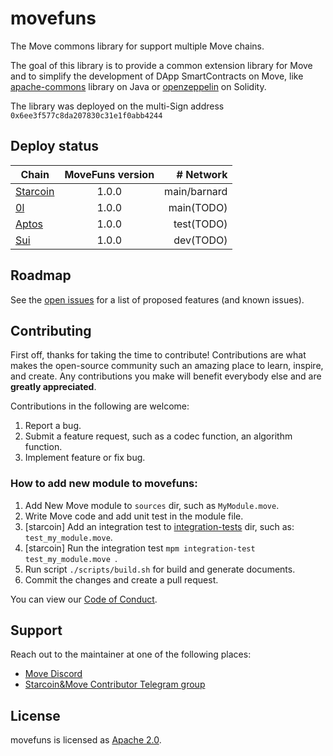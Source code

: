 # movefuns

The Move commons library for support multiple Move chains.

The goal of this library is to provide a common extension library for Move and to simplify the development of DApp SmartContracts on Move, like [apache-commons](https://commons.apache.org/) library on Java or [openzeppelin](https://github.com/OpenZeppelin/openzeppelin-contracts) on Solidity.

The library was deployed on the multi-Sign  address   ``` 0x6ee3f577c8da207830c31e1f0abb4244 ```  


## Deploy status

| Chain                   | MoveFuns version |    # Network |
| ----------------------- | :--------------: | -----------: |
| [Starcoin](./starcoin/) |      1.0.0       | main/barnard |
| [0l](./0l/)             |      1.0.0       |   main(TODO) |
| [Aptos](./aptos/)       |      1.0.0       |   test(TODO) |
| [Sui](./sui/)           |      1.0.0       |    dev(TODO) |

## Roadmap

See the [open issues](https://github.com/movefuns/movefuns/issues) for a list of proposed features (and known issues).


## Contributing

First off, thanks for taking the time to contribute! Contributions are what makes the open-source community such an amazing place to learn, inspire, and create. Any contributions you make will benefit everybody else and are **greatly appreciated**.

Contributions in the following are welcome:

1. Report a bug.
2. Submit a feature request, such as a codec function, an algorithm function.
3. Implement feature or fix bug.

### How to add new module to movefuns:

1. Add New Move module to `sources` dir, such as `MyModule.move`.
2. Write Move code and add unit test in the module file.
3. [starcoin] Add an integration test to [integration-tests](../integration-tests) dir, such as: `test_my_module.move`.
4. [starcoin] Run the integration test `mpm integration-test test_my_module.move `.
5. Run script `./scripts/build.sh` for build and generate documents.
6. Commit the changes and create a pull request.

You can view our [Code of Conduct](./CODE_OF_CONDUCT.md).

## Support

Reach out to the maintainer at one of the following places:

- [Move Discord](https://discord.gg/f4JSrK8T2t)
- [Starcoin&Move Contributor Telegram group](https://t.me/starcoin_contributor)

## License

movefuns is licensed as [Apache 2.0](./LICENSE).
